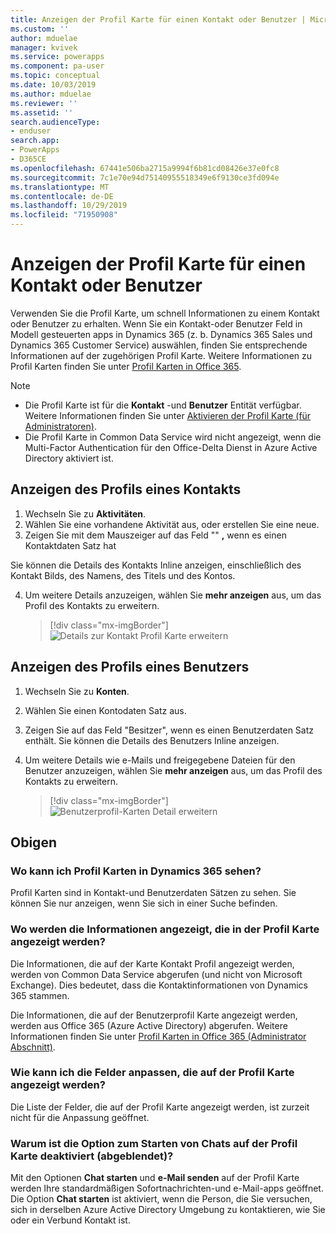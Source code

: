```yaml
---
title: Anzeigen der Profil Karte für einen Kontakt oder Benutzer | MicrosoftDocs
ms.custom: ''
author: mduelae
manager: kvivek
ms.service: powerapps
ms.component: pa-user
ms.topic: conceptual
ms.date: 10/03/2019
ms.author: mduelae
ms.reviewer: ''
ms.assetid: ''
search.audienceType:
- enduser
search.app:
- PowerApps
- D365CE
ms.openlocfilehash: 67441e506ba2715a9994f6b81cd08426e37e0fc8
ms.sourcegitcommit: 7c1e70e94d75140955518349e6f9130ce3fd094e
ms.translationtype: MT
ms.contentlocale: de-DE
ms.lasthandoff: 10/29/2019
ms.locfileid: "71950908"
---
```

# <a name="view-the-profile-card-for-a-contact-or-user"></a>Anzeigen der Profil Karte für einen Kontakt oder Benutzer

Verwenden Sie die Profil Karte, um schnell Informationen zu einem Kontakt oder Benutzer zu erhalten. Wenn Sie ein Kontakt-oder Benutzer Feld in Modell gesteuerten apps in Dynamics 365 (z. b. Dynamics 365 Sales und Dynamics 365 Customer Service) auswählen, finden Sie entsprechende Informationen auf der zugehörigen Profil Karte. Weitere Informationen zu Profil Karten finden Sie unter [Profil Karten in Office 365](https://support.office.com/en-us/article/Profile-cards-in-Office-365-e80f931f-5fc4-4a59-ba6e-c1e35a85b501).

> [!NOTE]
>  - Die Profil Karte ist für die **Kontakt** -und **Benutzer** Entität verfügbar. Weitere Informationen finden Sie unter [Aktivieren der Profil Karte (für Administratoren)](https://docs.microsoft.com/en-us/dynamics365/customer-engagement/admin/enable-profile-card).
>  - Die Profil Karte in Common Data Service wird nicht angezeigt, wenn die Multi-Factor Authentication für den Office-Delta Dienst in Azure Active Directory aktiviert ist.

## <a name="view-a-contacts-profile"></a>Anzeigen des Profils eines Kontakts

1.  Wechseln Sie zu **Aktivitäten**.
2.  Wählen Sie eine vorhandene Aktivität aus, oder erstellen Sie eine neue.
3.  Zeigen Sie mit dem Mauszeiger auf das Feld "" **,** wenn es einen Kontaktdaten Satz hat 

Sie können die Details des Kontakts Inline anzeigen, einschließlich des Kontakt Bilds, des Namens, des Titels und des Kontos.

4. Um weitere Details anzuzeigen, wählen Sie **mehr anzeigen** aus, um das Profil des Kontakts zu erweitern.
 
    > [!div class="mx-imgBorder"] 
    > ![Details zur Kontakt Profil Karte erweitern](media/profile1.png "Details zur Kontakt Profil Karte erweitern")
   
 ## <a name="view-a-users-profile"></a>Anzeigen des Profils eines Benutzers
 
1.  Wechseln Sie zu **Konten**.
2.  Wählen Sie einen Kontodaten Satz aus.
3.  Zeigen Sie auf das Feld "Besitzer", wenn es einen Benutzerdaten Satz enthält. Sie können die Details des Benutzers Inline anzeigen.
4.  Um weitere Details wie e-Mails und freigegebene Dateien für den Benutzer anzuzeigen, wählen Sie **mehr anzeigen** aus, um das Profil des Kontakts zu erweitern.
 
    > [!div class="mx-imgBorder"] 
    > ![Benutzerprofil-Karten Detail erweitern](media/profile2.png "Benutzerprofil-Kartendetails erweitern")


 ## <a name="faqs"></a>Obigen
 
### <a name="where-can-i-see-profile-cards-in-dynamics-365"></a>Wo kann ich Profil Karten in Dynamics 365 sehen?
Profil Karten sind in Kontakt-und Benutzerdaten Sätzen zu sehen. Sie können Sie nur anzeigen, wenn Sie sich in einer Suche befinden.

### <a name="where-is-information-shown-in-the-profile-card-coming-from"></a>Wo werden die Informationen angezeigt, die in der Profil Karte angezeigt werden?
Die Informationen, die auf der Karte Kontakt Profil angezeigt werden, werden von Common Data Service abgerufen (und nicht von Microsoft Exchange). Dies bedeutet, dass die Kontaktinformationen von Dynamics 365 stammen.

Die Informationen, die auf der Benutzerprofil Karte angezeigt werden, werden aus Office 365 (Azure Active Directory) abgerufen. Weitere Informationen finden Sie unter [Profil Karten in Office 365 (Administrator Abschnitt)](https://support.office.com/en-us/article/Profile-cards-in-Office-365-e80f931f-5fc4-4a59-ba6e-c1e35a85b501).

### <a name="how-can-i-customize-the-fields-shown-on-the-profile-card"></a>Wie kann ich die Felder anpassen, die auf der Profil Karte angezeigt werden?
Die Liste der Felder, die auf der Profil Karte angezeigt werden, ist zurzeit nicht für die Anpassung geöffnet.

### <a name="why-is-the-start-chat-option-on-the-profile-card-disabled-greyed-out"></a>Warum ist die Option zum **Starten von Chats** auf der Profil Karte deaktiviert (abgeblendet)?
Mit den Optionen **Chat starten** und **e-Mail senden** auf der Profil Karte werden Ihre standardmäßigen Sofortnachrichten-und e-Mail-apps geöffnet. Die Option **Chat starten** ist aktiviert, wenn die Person, die Sie versuchen, sich in derselben Azure Active Directory Umgebung zu kontaktieren, wie Sie oder ein Verbund Kontakt ist.


  
